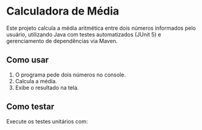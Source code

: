# Calculadora de Média

Este projeto calcula a média aritmética entre dois números informados pelo usuário, utilizando Java com testes automatizados (JUnit 5) e gerenciamento de dependências via Maven.

## Como usar

1. O programa pede dois números no console.
2. Calcula a média.
3. Exibe o resultado na tela.

## Como testar

Execute os testes unitários com:

